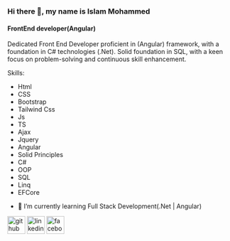 ### Hi there 👋, my name is Islam Mohammed
#### FrontEnd developer(Angular)

 Dedicated Front End Developer proficient in (Angular) framework, with a foundation in C# technologies
 (.Net). Solid foundation in SQL, with a keen focus on problem-solving and continuous skill enhancement.

Skills: 
* Html
* CSS
* Bootstrap
* Tailwind Css
* Js
* TS
* Ajax
* Jquery
* Angular
* Solid Principles
* C#
* OOP
* SQL
* Linq
* EFCore

- 🌱 I’m currently learning Full Stack Development(.Net | Angular) 


[<img src='https://cdn.jsdelivr.net/npm/simple-icons@3.0.1/icons/github.svg' alt='github' height='40'>](https://github.com/ismlh)  [<img src='https://cdn.jsdelivr.net/npm/simple-icons@3.0.1/icons/linkedin.svg' alt='linkedin' height='40'>](https://www.linkedin.com/in/islam-mohammed-7052a0233/)  [<img src='https://cdn.jsdelivr.net/npm/simple-icons@3.0.1/icons/facebook.svg' alt='facebook' height='40'>](https://www.facebook.com/profile.php?id=100045784102221)  

